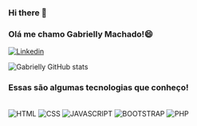 ### Hi there 👋

### Olá me chamo Gabrielly Machado!😄
[![Linkedin](	https://img.shields.io/badge/LinkedIn-0077B5?style=for-the-badge&logo=linkedin&logoColor=white)](www.linkedin.com/in/gabrielly-s-machado-b47b80211)

![Gabrielly GitHub stats](https://github-readme-stats.vercel.app/api?username=Gabrielly-Souza123&show_icons=true&theme=tokyonight)

### Essas são algumas tecnologias que conheço!
<div style="display: inline_block"><br/>
    <img  src="https://img.shields.io/badge/HTML-239120?style=for-the-badge&logo=html5&logoColor=white" alt="HTML">
    <img src="https://img.shields.io/badge/CSS-239120?&style=for-the-badge&logo=css3&logoColor=white" alt="CSS">
    <img src="https://img.shields.io/badge/JavaScript-F7DF1E?style=for-the-badge&logo=javascript&logoColor=black" alt="JAVASCRIPT">
    <img src="https://img.shields.io/badge/Bootstrap-563D7C?style=for-the-badge&logo=bootstrap&logoColor=white" alt="BOOTSTRAP">
    <img src="https://img.shields.io/badge/PHP-777BB4?style=for-the-badge&logo=php&logoColor=white" alt="PHP">
</div>
